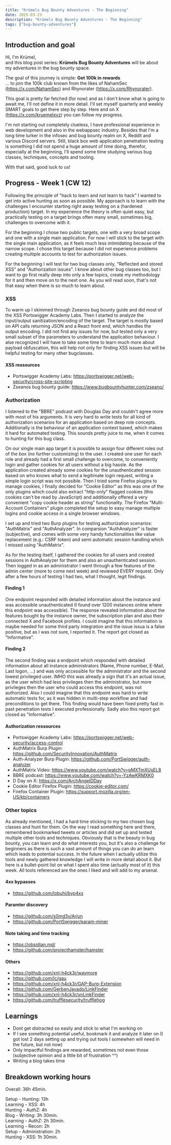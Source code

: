 ```yaml
---
title: "Krümels Bug Bounty Adventures - The Beginning"
date: 2025-03-23
description: "Krümels Bug Bounty Adventures - The Beginning"
tags: ["bug-bounty-adventures"]
---
```


## Introduction and goal
Hi, I'm Krümel,  
and this blog post series: **Krümels Bug Bounty Adventures** will be about my adventures in the bug bounty space.

The goal of this journey is simple: **Get 100k in rewards**  
... to join the 100k club known from the likes of NahamSec (https://x.com/NahamSec) and Rhynorater (https://x.com/Rhynorater).

This goal is pretty far fetched (for now) and as I don't know what is going to await me, I'll not define it in more detail. I'll set myself quarterly and weekly SMART goals to get there step by step. Here and on X (https://x.com/kruemelxyz) you can follow my progress.

I'm not starting out completely clueless, I have professional experience in web development and also in the webappsec industry. Besides that I'm a long time lurker in the infosec and bug bounty realm on X, Reddit and various Discord servers. Still, black box web application penetration testing is something I did not spend a huge amount of time doing, therefor, especially at the beginning, I'll spend some time studying various bug classes, techniques, concepts and tooling.

With that said, good luck to us!

## Progress - Week 1 (CW 12)
Following the principle of "hack to learn and not learn to hack" I wanted to get into active hunting as soon as possible. 
My approach is to learn with the challenges I encounter starting right away testing on a (hardened production) target. In my experience the theory is often quiet easy, but practically testing on a target brings often many small, sometimes big, challenges to overcome with it.

For the beginning I chose two public targets, one with a very broad scope and one with a single main application. For now I will stick to the target with the single main application, as it feels much less intimidating because of the narrow scope. I chose this target because I did not experience problems creating multiple accounts to test for authorization issues. 

For the beginning I will test for two bug classes only, "Reflected and stored XSS" and "Authorization issues". I know about other bug classes too, but I want to go first really deep into only a few topics, create my methodology for it and then move on to the next one. As you will read soon, that's not that easy when there is so much to learn about.

### XSS
To warm up I skimmed through Zseanos bug bounty guide and did most of the XSS Portswigger Academy Labs. Then I started to analyze the input/output sanitization/encoding of the target. The target is mostly based on API calls returning JSON and a React front end, which handles the output encoding. I did not find any issues for now, but tested only a very small subset of the parameters to understand the application behaviour. I alse recognized I will have to take some time to learn much more about payload obfuscation, this will help not only for finding XSS issues but will be helpful testing for many other bugclasses.

#### XSS ressources
- Portswigger Academy Labs: https://portswigger.net/web-security/cross-site-scripting
- Zseanos bug bounty guide: https://www.bugbountyhunter.com/zseano/

### Authorization
I listened to the "BBRE" podcast with Douglas Day and couldn't agree more with most of his arguments. It is very hard to write tests for all kind of authorization scenarios for an application based on deep role concepts. Additionally is the behaviour of an application context based, which makes it hard for automated testing. This sounds pretty juice to me, when it comes to hunting for this bug class. 

On our single main app target it is possible to assign four different roles out of the box (no further customizing) to the user. I created one user for each role and already had a first small challenge to overcome, to conveniently login and gather cookies for all users without a big hassle. As the application created already some cookies for the unauthenticated session based on who knows what to send a legitimate login request, writing a simple login script was not possible. Then I tried some Firefox plugins to manage cookies, I finally decided for "Cookie Editor" as this was one of the only plugins which could also extract "http-only" flagged cookies (this cookies can't be read by JavaScript) and additionally offered a very convenient "copy cookie header as string" functionality. The Firefox "Multi-Account Containers" plugin completed the setup to easy manage multiple logins and cookie access in a single browser windows.

I set up and tried two Burp plugins for testing authorization scenarios: "AuthMatrix" and "AuthAnalyzer". In comparsion "AuthAnalyzer" is faster (subjective), and comes with some very handy functionalities like value replacement (e.g.: CSRF token) and semi automatic session handling which I missed using "AuthMatrix".

As for the testing itself, I gathered the cookies for all users and created sessions in AuthAnalyzer for them and also an unauthenticated session. Then logged in as an administrator I went through a few features of the admin center (more to come next week) and reviewed EVERY request. Only after a few hours of testing I had two, what I thought, legit findings.

#### Finding 1
One endpoint responded with detailed information about the instance and was accessible unauthenticated (I found over 1200 instances online where this endpoint was accessible). The response revealed information about the features bought by the instance owner, the subscription plan and also their connected X and Facebook profiles. I could imagine that this information is maybe needed for some third party integration and the issue issua is a false positive, but as I was not sure, I reported it. The report got closed as "Informative".

#### Finding 2
The second finding was a endpoint which responded with detailed information about all instance administrators (Name, Phone number, E-Mail, Last logon, ...) and was only accessible for the administrator and the second lowest privileged user. IMHO this was already a sign that it's an actual issue, as the user which had less privileges then the administrator, but more privileges then the user who could access this endpoint, was not authorized. Also I could imagine that this endpoint was hard to write automatic tests for, as it was hidden in multi-step workflow and had preconditions to get there. This finding would have been fixed pretty fast in past penetration tests I executed professionally. Sadly also this report got closed as "Informative".

#### Authorization ressources
- Portswigger Academy Labs: https://portswigger.net/web-security/access-control
- AuthMatrix Burp Plugin: https://github.com/SecurityInnovation/AuthMatrix
- Auth-Analyzer Burp Plugin: https://github.com/PortSwigger/auth-analyzer
- AuthMatrix Video: https://www.youtube.com/watch?v=pMXTmXUsEL8
- BBRE podcast: https://www.youtube.com/watch?v=-YzAwKRMXK0
- D Day on X: https://x.com/ArchAngelDDay
- Cookie Editor Firefox Plugin: https://cookie-editor.com/
- Firefox Container Plugin: https://support.mozilla.org/en-US/kb/containers

### Other topics
As already mentioned, I had a hard time sticking to my two chosen bug classes and hunt for them. On the way I read something here and there, remembered bookmarked tweets or articles and did set up and tested multiple other tools and techniques. Obviously that is the beauty in bug bounty, you can learn and do what interests you, but it's also a challenge for beginners as there is such a vast amount of things you can do an learn which leads to potential success. In the future when I actually utilize this tools and newly gathered knowledge I will write in more detail about it. But here is a bullet-point list on what I spent also time (actually most of it) this week. All tools referenced are the ones I liked and will add to my arsenal.

#### 4xx bypasses
- https://github.com/lobuhi/byp4xx

#### Paramter discovery
- https://github.com/s0md3v/Arjun
- https://github.com/PortSwigger/param-miner

#### Note taking and time tracking
- https://obsidian.md/
- https://github.com/projecthamster/hamster

#### Others
- https://github.com/xnl-h4ck3r/waymore
- https://github.com/lc/gau
- https://github.com/xnl-h4ck3r/GAP-Burp-Extension
- https://github.com/GerbenJavado/LinkFinder
- https://github.com/xnl-h4ck3r/xnLinkFinder
- https://github.com/trufflesecurity/trufflehog

## Learnings
- Dont get distracted so easily and stick to what I'm working on
- If I see something potential useful, bookmark it and analyze it later on (I got lost 2 days setting up and trying out tools I somewhen will need in the future, but not now)
- Only impactful findings are rewarded, sometimes not even those (subjective opinion and a little bit of frustration ^^)
- Writing a blog takes time 

## Breakdown working hours
Overall: 36h 45min.  

Setup - Hunting: 13h  
Learning - XSS: 4h  
Hunting - AuthZ: 4h  
Blog - Writing: 3h 30min.  
Learning - AuthZ: 2h 30min.  
Learning - Recon: 2h  
Setup - Administration: 2h  
Hunting - XSS: 1h 30min.
